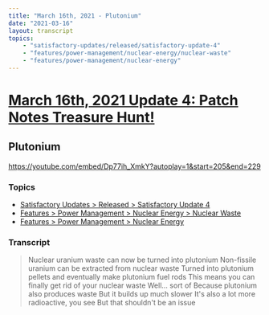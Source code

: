 ```yaml
---
title: "March 16th, 2021 - Plutonium"
date: "2021-03-16"
layout: transcript
topics: 
    - "satisfactory-updates/released/satisfactory-update-4"
    - "features/power-management/nuclear-energy/nuclear-waste"
    - "features/power-management/nuclear-energy"
---
```

# [March 16th, 2021 Update 4: Patch Notes Treasure Hunt!](../2021-03-16.md)
## Plutonium
https://youtube.com/embed/Dp77ih_XmkY?autoplay=1&start=205&end=229
### Topics
* [Satisfactory Updates > Released > Satisfactory Update 4](../topics/satisfactory-updates/released/satisfactory-update-4.md)
* [Features > Power Management > Nuclear Energy > Nuclear Waste](../topics/features/power-management/nuclear-energy/nuclear-waste.md)
* [Features > Power Management > Nuclear Energy](../topics/features/power-management/nuclear-energy.md)

### Transcript

> Nuclear uranium waste can now be turned into plutonium
> Non-fissile uranium can be extracted from nuclear waste
> Turned into plutonium pellets and eventually
> make plutonium fuel rods
> This means you can finally get rid of your nuclear waste
> Well... sort of
> Because plutonium also produces waste
> But it builds up much slower
> It's also a lot more radioactive, you see
> But that shouldn't be an issue
